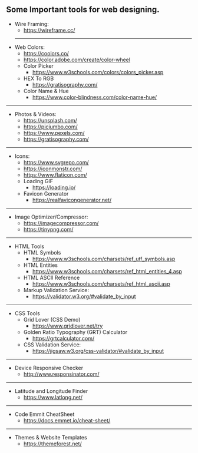 ## Some Important tools for web designing.

- Wire Framing:
  - https://wireframe.cc/
  ---
- Web Colors:
  - https://coolors.co/
  - https://color.adobe.com/create/color-wheel
  - Color Picker
    - https://www.w3schools.com/colors/colors_picker.asp
  - HEX To RGB
    - https://gratisography.com/
  - Color Name & Hue
    - https://www.color-blindness.com/color-name-hue/
---
- Photos & Videos:
  - https://unsplash.com/
  - https://picjumbo.com/
  - https://www.pexels.com/
  - https://gratisography.com/
---
- Icons:
  - https://www.svgrepo.com/
  - https://iconmonstr.com/ 
  - https://www.flaticon.com/
  - Loading GIF
    - https://loading.io/
  - Favicon Generator
    - https://realfavicongenerator.net/
---  
- Image Optimizer/Compressor:
  - https://imagecompressor.com/
  - https://tinypng.com/  
---
- HTML Tools
  - HTML Symbols
    - https://www.w3schools.com/charsets/ref_utf_symbols.asp
  - HTML Entities
    - https://www.w3schools.com/charsets/ref_html_entities_4.asp
  - HTML ASCII Reference
    - https://www.w3schools.com/charsets/ref_html_ascii.asp
  - Markup Validation Service:
    - https://validator.w3.org/#validate_by_input    
---
- CSS Tools
  - Grid Lover (CSS Demo)
    - https://www.gridlover.net/try
  - Golden Ratio Typography (GRT) Calculator 
    - https://grtcalculator.com/
  - CSS Validation Service:
    - https://jigsaw.w3.org/css-validator/#validate_by_input
---
- Device Responsive Checker
  - http://www.responsinator.com/
  
 ---
- Latitude and Longitude Finder
  - https://www.latlong.net/
---
- Code Emmit CheatSheet
  - https://docs.emmet.io/cheat-sheet/
----
- Themes & Website Templates
  - https://themeforest.net/

